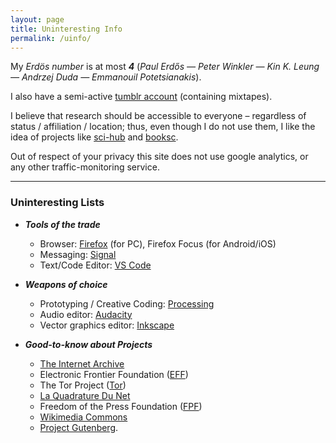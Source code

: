 ```yaml
---
layout: page
title: Uninteresting Info
permalink: /uinfo/
---
```


My _Erdös number_ is at most **_4_** (_Paul Erdős — Peter Winkler — Kin K. Leung — Andrzej Duda — Emmanouil Potetsianakis_).   

I also have a semi-active [tumblr account](http://le-cloporte.tumblr.com/) (containing mixtapes).   
   
I believe that research should be accessible to everyone – regardless of status / affiliation / location; thus, even though I do not use them, I like the idea of projects like [sci-hub](https://sci-hub.tw/) and [booksc](https://booksc.org/).   

Out of respect of your privacy this site does not use google analytics, or any other traffic-monitoring service.

------

### Uninteresting Lists
* **_Tools of the trade_**
  * Browser: [Firefox](firefox.com) (for PC), Firefox Focus (for Android/iOS)   
  * Messaging: [Signal](signal.org)   
  * Text/Code Editor: [VS Code](https://code.visualstudio.com/)  

* **_Weapons of choice_**
  * Prototyping / Creative Coding: [Processing](processing.org)
  * Audio editor: [Audacity](https://www.audacityteam.org/)
  * Vector graphics editor: [Inkscape](https://inkscape.org/)

* **_Good-to-know about Projects_**
  * [The Internet Archive](https://archive.org/)
  * Electronic Frontier Foundation ([EFF](https://www.eff.org/))
  * The Tor Project ([Tor](https://www.torproject.org/))
  * [La Quadrature Du Net](https://www.laquadrature.net/)
  * Freedom of the Press Foundation ([FPF](https://freedom.press/))
  * [Wikimedia Commons](https://commons.wikimedia.org/)
  * [Project Gutenberg](https://www.gutenberg.org/).

